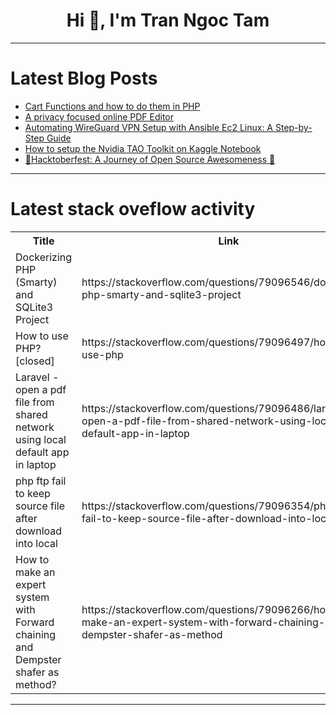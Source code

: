 <h1 align="center">Hi 👋, I'm Tran Ngoc Tam</h1>

---

# Latest Blog Posts 
<!-- BLOG-POST-LIST:START -->
- [Cart Functions and how to do them in PHP](https://dev.to/yarkodev/cart-functions-and-how-to-do-them-in-php-1g1e)
- [A privacy focused online PDF Editor](https://dev.to/ekansh_02898088ac05036971/a-privacy-focused-online-pdf-editor-4icc)
- [Automating WireGuard VPN Setup with Ansible Ec2 Linux: A Step-by-Step Guide](https://dev.to/giasuddin90/automating-wireguard-vpn-setup-with-ansible-ec2-linux-a-step-by-step-guide-5058)
- [How to setup the Nvidia TAO Toolkit on Kaggle Notebook](https://dev.to/reckon762/how-to-setup-the-nvidia-tao-toolkit-on-kaggle-notebook-3h77)
- [🎉Hacktoberfest: A Journey of Open Source Awesomeness 🚀](https://dev.to/kunal15112001/hacktoberfest-a-journey-of-open-source-awesomeness-44ji)
<!-- BLOG-POST-LIST:END -->

---

# Latest stack oveflow activity
<table>
  <tr><th>Title</th><th>Link</th></tr>
  <!-- STACKOVERFLOW:START --><tr><td>Dockerizing PHP &lpar;Smarty&rpar; and SQLite3 Project</td><td>https://stackoverflow.com/questions/79096546/dockerizing-php-smarty-and-sqlite3-project</td></tr><tr><td>How to use PHP? [closed]</td><td>https://stackoverflow.com/questions/79096497/how-to-use-php</td></tr><tr><td>Laravel - open a pdf file from shared network using local default app in laptop</td><td>https://stackoverflow.com/questions/79096486/laravel-open-a-pdf-file-from-shared-network-using-local-default-app-in-laptop</td></tr><tr><td>php ftp fail to keep source file after download into local</td><td>https://stackoverflow.com/questions/79096354/php-ftp-fail-to-keep-source-file-after-download-into-local</td></tr><tr><td>How to make an expert system with Forward chaining and Dempster shafer as method?</td><td>https://stackoverflow.com/questions/79096266/how-to-make-an-expert-system-with-forward-chaining-and-dempster-shafer-as-method</td></tr><!-- STACKOVERFLOW:END -->
</table>

---


